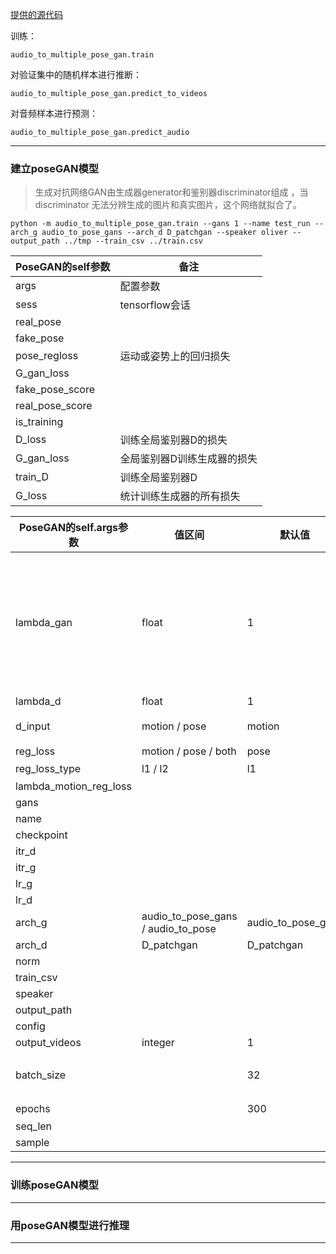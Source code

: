[提供的源代码](https://github.com/amirbar/speech2gesture)

训练：
```
audio_to_multiple_pose_gan.train
```

对验证集中的随机样本进行推断：
```
audio_to_multiple_pose_gan.predict_to_videos
```

对音频样本进行预测：
```
audio_to_multiple_pose_gan.predict_audio
```

---
### 建立poseGAN模型

> 生成对抗网络GAN由生成器generator和鉴别器discriminator组成
，当 discriminator 无法分辨生成的图片和真实图片，这个网络就拟合了。

```
python -m audio_to_multiple_pose_gan.train --gans 1 --name test_run --arch_g audio_to_pose_gans --arch_d D_patchgan --speaker oliver --output_path ../tmp --train_csv ../train.csv
```

PoseGAN的self参数|备注
-|-
args|配置参数
sess|tensorflow会话
real_pose|
fake_pose|
pose_regloss|运动或姿势上的回归损失
G_gan_loss|
fake_pose_score|
real_pose_score|
is_training|
D_loss|训练全局鉴别器D的损失
G_gan_loss|全局鉴别器D训练生成器的损失
train_D|训练全局鉴别器D
G_loss|统计训练生成器的所有损失




PoseGAN的self.args参数|值区间|默认值|备注
-|-|-|-
lambda_gan|float|1|multiplier for the GAN loss (versus the regression loss) for the generator. generator_loss = regression_loss + lambda_gan * GAN_loss
lambda_d|float|1|
d_input|motion / pose|motion|运动或姿势上的回归损失
reg_loss|motion / pose / both|pose
reg_loss_type|l1 / l2|l1|回归类型
lambda_motion_reg_loss|
gans|
name|
checkpoint|
itr_d|
itr_g|
lr_g|
lr_d|
arch_g|audio_to_pose_gans / audio_to_pose|audio_to_pose_gans
arch_d|D_patchgan|D_patchgan
norm|
train_csv|
speaker|
output_path|
config|
output_videos|integer|1
batch_size||32|在一轮训练中，单次训练的数据数量
epochs||300|训练轮数
seq_len|
sample|



---

### 训练poseGAN模型

---
### 用poseGAN模型进行推理











---
